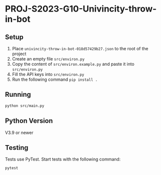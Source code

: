 # PROJ-S2023-G10-Univincity-throw-in-bot

## Setup

1. Place `univincity-throw-in-bot-018d57429b27.json` to the root of the project
2. Create an empty file `src/environ.py`
3. Copy the content of `src/environ.example.py` and paste it into `src/environ.py`
4. Fill the API keys into `src/environ.py`
5. Run the following command `pip install .`

## Running

```bash
python src/main.py
```
## Python Version
V3.9 or newer

## Testing

Tests use PyTest. Start tests with the following command:

```bash
pytest
```

